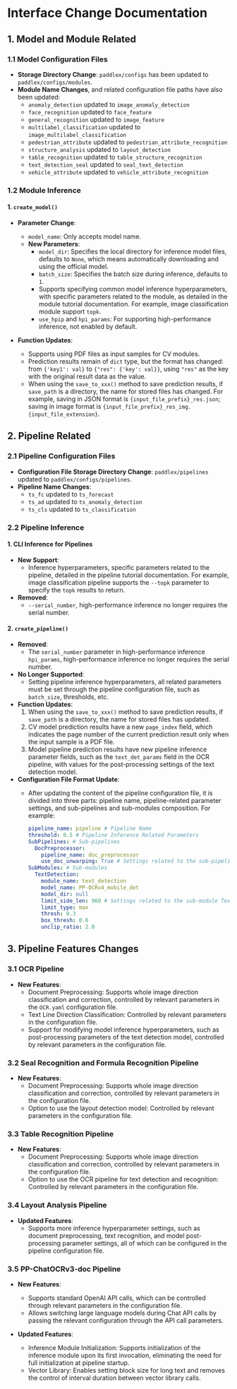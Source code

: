 # Interface Change Documentation

## 1. Model and Module Related

### 1.1 Model Configuration Files

- **Storage Directory Change**: `paddlex/configs` has been updated to `paddlex/configs/modules`.
- **Module Name Changes**, and related configuration file paths have also been updated:
  - `anomaly_detection` updated to `image_anomaly_detection`
  - `face_recognition` updated to `face_feature`
  - `general_recognition` updated to `image_feature`
  - `multilabel_classification` updated to `image_multilabel_classification`
  - `pedestrian_attribute` updated to `pedestrian_attribute_recognition`
  - `structure_analysis` updated to `layout_detection`
  - `table_recognition` updated to `table_structure_recognition`
  - `text_detection_seal` updated to `seal_text_detection`
  - `vehicle_attribute` updated to `vehicle_attribute_recognition`

### 1.2 Module Inference

#### 1. `create_model()`

- **Parameter Change**:
  - `model_name`: Only accepts model name.
  - **New Parameters**:
    - `model_dir`: Specifies the local directory for inference model files, defaults to `None`, which means automatically downloading and using the official model.
    - `batch_size`: Specifies the batch size during inference, defaults to `1`.
    - Supports specifying common model inference hyperparameters, with specific parameters related to the module, as detailed in the module tutorial documentation. For example, image classification module support `topk`.
    - `use_hpip` and `hpi_params`: For supporting high-performance inference, not enabled by default.

- **Function Updates**:
  - Supports using PDF files as input samples for CV modules.
  - Prediction results remain of `dict` type, but the format has changed: from `{'key1': val}` to `{"res": {'key': val}}`, using `"res"` as the key with the original result data as the value.
  - When using the `save_to_xxx()` method to save prediction results, if `save_path` is a directory, the name for stored files has changed. For example, saving in JSON format is `{input_file_prefix}_res.json`; saving in image format is `{input_file_prefix}_res_img.{input_file_extension}`.

## 2. Pipeline Related

### 2.1 Pipeline Configuration Files

- **Configuration File Storage Directory Change**: `paddlex/pipelines` updated to `paddlex/configs/pipelines`.
- **Pipeline Name Changes**:
  - `ts_fc` updated to `ts_forecast`
  - `ts_ad` updated to `ts_anomaly_detection`
  - `ts_cls` updated to `ts_classification`

### 2.2 Pipeline Inference

#### 1. CLI Inference for Pipelines

- **New Support**:
  - Inference hyperparameters, specific parameters related to the pipeline, detailed in the pipeline tutorial documentation. For example, image classification pipeline supports the `--topk` parameter to specify the `topk` results to return.
- **Removed**:
  - `--serial_number`, high-performance inference no longer requires the serial number.

#### 2. `create_pipeline()`

- **Removed**:
  - The `serial_number` parameter in high-performance inference `hpi_params`, high-performance inference no longer requires the serial number.
- **No Longer Supported**:
  - Setting pipeline inference hyperparameters, all related parameters must be set through the pipeline configuration file, such as `batch_size`, thresholds, etc.
- **Function Updates**:
  1. When using the `save_to_xxx()` method to save prediction results, if `save_path` is a directory, the name for stored files has updated.
  2. CV model prediction results have a new `page_index` field, which indicates the page number of the current prediction result only when the input sample is a PDF file.
  3. Model pipeline prediction results have new pipeline inference parameter fields, such as the `text_det_params` field in the OCR pipeline, with values for the post-processing settings of the text detection model.
- **Configuration File Format Update**:
  - After updating the content of the pipeline configuration file, it is divided into three parts: pipeline name, pipeline-related parameter settings, and sub-pipelines and sub-modules composition. For example:

    ```yaml
    pipeline_name: pipeline # Pipeline Name
    threshold: 0.5 # Pipeline Inference Related Parameters
    SubPipelines: # Sub-pipelines
      DocPreprocessor:
        pipeline_name: doc_preprocessor
        use_doc_unwarping: True # Settings related to the sub-pipeline DocPreprocessor
    SubModules: # Sub-modules
      TextDetection:
        module_name: text_detection
        model_name: PP-OCRv4_mobile_det
        model_dir: null
        limit_side_len: 960 # Settings related to the sub-module TextDetection
        limit_type: max
        thresh: 0.3
        box_thresh: 0.6
        unclip_ratio: 2.0
    ```

## 3. Pipeline Features Changes

### 3.1 OCR Pipeline

- **New Features**:
  - Document Preprocessing: Supports whole image direction classification and correction, controlled by relevant parameters in the `OCR.yaml` configuration file.
  - Text Line Direction Classification: Controlled by relevant parameters in the configuration file.
  - Support for modifying model inference hyperparameters, such as post-processing parameters of the text detection model, controlled by relevant parameters in the configuration file.

### 3.2 Seal Recognition and Formula Recognition Pipeline

- **New Features**:
  - Document Preprocessing: Supports whole image direction classification and correction, controlled by relevant parameters in the configuration file.
  - Option to use the layout detection model: Controlled by relevant parameters in the configuration file.

### 3.3 Table Recognition Pipeline

- **New Features**:
  - Document Preprocessing: Supports whole image direction classification and correction, controlled by relevant parameters in the configuration file.
  - Option to use the OCR pipeline for text detection and recognition: Controlled by relevant parameters in the configuration file.

### 3.4 Layout Analysis Pipeline

- **Updated Features**:
  - Supports more inference hyperparameter settings, such as document preprocessing, text recognition, and model post-processing parameter settings, all of which can be configured in the pipeline configuration file.

### 3.5 PP-ChatOCRv3-doc Pipeline

- **New Features**:
  - Supports standard OpenAI API calls, which can be controlled through relevant parameters in the configuration file.
  - Allows switching large language models during Chat API calls by passing the relevant configuration through the API call parameters.

- **Updated Features**:
  - Inference Module Initialization: Supports initialization of the inference module upon its first invocation, eliminating the need for full initialization at pipeline startup.
  - Vector Library: Enables setting block size for long text and removes the control of interval duration between vector library calls.
